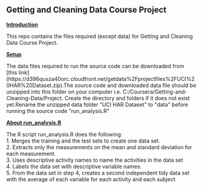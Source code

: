 ## Getting and Cleaning Data Course Project

<B><U>Introduction</U></B><BR>
<P>This repo contains the files required (except data) for Getting and Cleaning 
Data Course Project. </P>

<B><U>Setup</U></B><BR>
<P>The data files required to run the source code can be downloaded 
from [this link](https://d396qusza40orc.cloudfront.net/getdata%2Fprojectfiles%2FUCI%20HAR%20Dataset.zip).The source code and downloaded data file should be unzipped into this folder on your computer i.e. C:/Coursera/Getting-and-Cleaning-Data/Project. Create the directory and folders if it does not exist yet.Rename the unzipped data folder "UCI HAR Dataset" to "data" before 
running the source code "run_analysis.R"</P>

<B><U>About run_analysis.R</U></B><BR>
<P>The R script run_analysis.R does the following: <BR>
1. Merges the training and the test sets to create one data set.<BR>
2. Extracts only the measurements on the mean and standard deviation for each measurement. <BR>
3. Uses descriptive activity names to name the activities in the data set<BR>
4. Labels the data set with descriptive variable names.<BR> 
5. From the data set in step 4, creates a second independent tidy data set with the average of each variable for each activity and each subject<BR></P>




